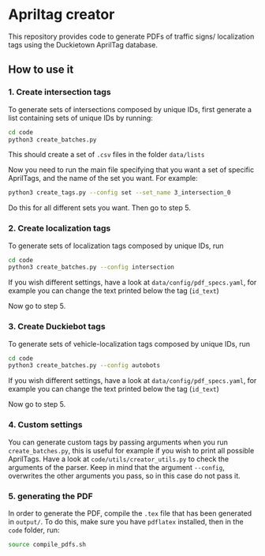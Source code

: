 # Apriltag creator

This repository provides code to generate PDFs of traffic signs/ localization tags using the Duckietown AprilTag database.

## How to use it

### 1. Create intersection tags
To generate sets of intersections composed by unique IDs, first generate a list containing sets of unique IDs by running:

```bash
cd code
python3 create_batches.py
```

This should create a set of `.csv` files in the folder `data/lists`

Now you need to run the main file specifying that you want a set of specific AprilTags, and the name of the set you want. For example:
```bash
python3 create_tags.py --config set --set_name 3_intersection_0
```

Do this for all different sets you want. Then go to step 5.

### 2. Create localization tags
To generate sets of localization tags composed by unique IDs, run

```bash
cd code
python3 create_batches.py --config intersection
```

If you wish different settings, have a look at `data/config/pdf_specs.yaml`, for example you can change the
text printed below the tag (`id_text`)

Now go to step 5.

### 3. Create Duckiebot tags
To generate sets of vehicle-localization tags composed by unique IDs, run

```bash
cd code
python3 create_batches.py --config autobots
```

If you wish different settings, have a look at `data/config/pdf_specs.yaml`, for example you can change the
text printed below the tag (`id_text`)

Now go to step 5.

### 4. Custom settings
You can generate custom tags by passing arguments when you run `create_batches.py`, this is useful for example if 
you wish to print all possible AprilTags. Have a look at `code/utils/creator_utils.py` to check the arguments of the parser.
Keep in mind that the argument `--config`, overwrites the other arguments you pass, so in this case do not pass it.


### 5. generating the PDF
In order to generate the PDF, compile the `.tex` file that has been generated in `output/`. To do this, make sure you
have `pdflatex` installed, then in the `code` folder, run:

```bash
source compile_pdfs.sh
```
